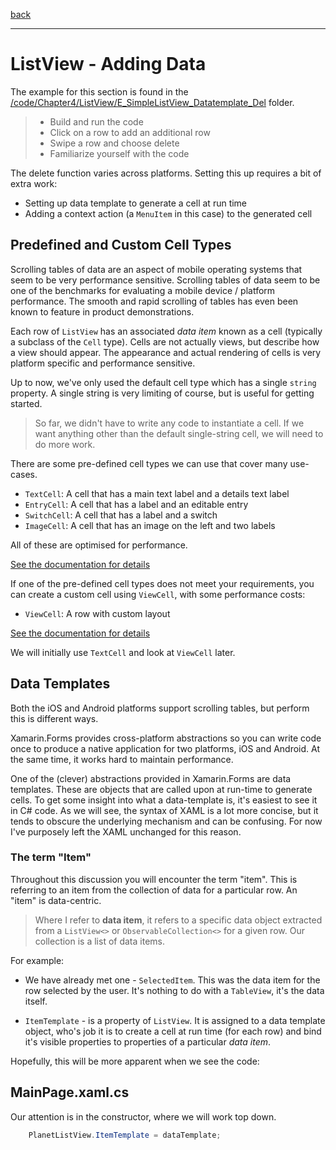 [back](listview-add.md)

---

# ListView - Adding Data

The example for this section is found in the [/code/Chapter4/ListView/E_SimpleListView_Datatemplate_Del](/code/Chapter4/ListView/E_SimpleListView_Datatemplate_Del) folder.

> * Build and run the code
> * Click on a row to add an additional row
> * Swipe a row and choose delete
> * Familiarize yourself with the code

The delete function varies across platforms. Setting this up requires a bit of extra work:

* Setting up data template to generate a cell at run time
* Adding a context action (a `MenuItem` in this case) to the generated cell

## Predefined and Custom Cell Types
Scrolling tables of data are an aspect of mobile operating systems that seem to be very performance sensitive. Scrolling tables of data seem to be one of the benchmarks for evaluating a mobile device / platform performance. The smooth and rapid scrolling of tables has even been known to feature in product demonstrations.

Each row of `ListView` has an associated *data item* known as a cell (typically a subclass of the `Cell` type). Cells are not actually views, but describe how a view should appear. The appearance and actual rendering of cells is very platform specific and performance sensitive.

Up to now, we've only used the default cell type which has a single `string` property. A single string is very limiting of course, but is useful for getting started. 

> So far, we didn't have to write any code to instantiate a cell. If we want anything other than the default single-string cell, we will need to do more work.

 There are some pre-defined cell types we can use that cover many use-cases.

* `TextCell`: A cell that has a main text label and a details text label
* `EntryCell`: A cell that has a label and an editable entry
* `SwitchCell`: A cell that has a label and a switch
* `ImageCell`: A cell that has an image on the left and two labels

All of these are optimised for performance.

[See the documentation for details](https://docs.microsoft.com/xamarin/xamarin-forms/user-interface/controls/cells)

If one of the pre-defined cell types does not meet your requirements, you can create a custom cell using `ViewCell`, with some performance costs:

* `ViewCell`: A row with custom layout 

[See the documentation for details](https://docs.microsoft.com/xamarin/xamarin-forms/user-interface/listview/customizing-cell-appearance#custom-cells)

We will initially use `TextCell` and look at `ViewCell` later.

## Data Templates
Both the iOS and Android platforms support scrolling tables, but perform this is different ways.

Xamarin.Forms provides cross-platform abstractions so you can write code once to produce a native application for two platforms, iOS and Android. At the same time, it works hard to maintain performance.

One of the (clever) abstractions provided in Xamarin.Forms are data templates. These are objects that are called upon at run-time to generate cells. To get some insight into what a data-template is, it's easiest to see it in C# code. As we will see, the syntax of XAML is a lot more concise, but it tends to obscure the underlying mechanism and can be confusing. For now I've purposely left the XAML unchanged for this reason.

### The term "Item"
Throughout this discussion you will encounter the term "item". This is referring to an item from the collection of data for a particular row. An "item" is data-centric.

> Where I refer to **data item**, it refers to a specific data object extracted from a `ListView<>` or `ObservableCollection<>` for a given row. Our collection is a list of data items.

For example:

* We have already met one - `SelectedItem`. This was the data item for the row selected by the user. It's nothing to do with a `TableView`, it's the data itself.

* `ItemTemplate` - is a property of `ListView`. It is assigned to a data template object, who's job it is to create a cell at run time (for each row) and bind it's visible properties to properties of a particular _data item_.

Hopefully, this will be more apparent when we see the code:

## MainPage.xaml.cs
Our attention is in the constructor, where we will work top down.

```C#
    PlanetListView.ItemTemplate = dataTemplate;
```










